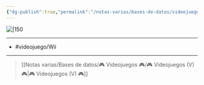 ```yaml
---
{"dg-publish":true,"permalink":"/notas-varias/bases-de-datos/videojuegos/v-como-entrenar-a-tu-dragon/"}
---
```



![|150](https://images.igdb.com/igdb/image/upload/t_cover_big/co20l5.jpg)

---

- #videojuego/Wii 

---

> [[Notas varias/Bases de datos/🎮 Videojuegos 🎮/🎮 Videojuegos (V) 🎮\|🎮 Videojuegos (V) 🎮]]